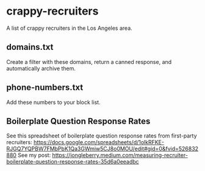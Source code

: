 # crappy-recruiters

A list of crappy recruiters in the Los Angeles area.

## domains.txt

Create a filter with these domains, return a canned response, and automatically archive them.

## phone-numbers.txt

Add these numbers to your block list.

## Boilerplate Question Response Rates

See this spreadsheet of boilerplate question response rates from first-party recruiters: https://docs.google.com/spreadsheets/d/1olkRFKE-RJGQ7YQPBW7FMbPbK1Qa3GWmiw5CJ8o0MOU/edit#gid=0&fvid=526832880
See my post: https://jongleberry.medium.com/measuring-recruiter-boilerplate-question-response-rates-35d6a0eeadbc
